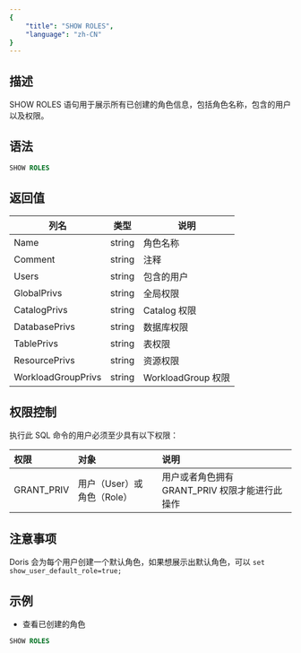 ```yaml
---
{
    "title": "SHOW ROLES",
    "language": "zh-CN"
}
---
```


<!--
Licensed to the Apache Software Foundation (ASF) under one
or more contributor license agreements.  See the NOTICE file
distributed with this work for additional information
regarding copyright ownership.  The ASF licenses this file
to you under the Apache License, Version 2.0 (the
"License"); you may not use this file except in compliance
with the License.  You may obtain a copy of the License at

  http://www.apache.org/licenses/LICENSE-2.0

Unless required by applicable law or agreed to in writing,
software distributed under the License is distributed on an
"AS IS" BASIS, WITHOUT WARRANTIES OR CONDITIONS OF ANY
KIND, either express or implied.  See the License for the
specific language governing permissions and limitations
under the License.
-->

## 描述

SHOW ROLES 语句用于展示所有已创建的角色信息，包括角色名称，包含的用户以及权限。

## 语法

```SQL
SHOW ROLES
```

## 返回值

| 列名                   | 类型   | 说明              |
|-----------------------|--------|-------------------|
| Name                  | string | 角色名称           |
| Comment               | string | 注释              |
| Users                 | string | 包含的用户         |
| GlobalPrivs           | string | 全局权限           |
| CatalogPrivs          | string | Catalog 权限       |
| DatabasePrivs         | string | 数据库权限         |
| TablePrivs            | string | 表权限            |
| ResourcePrivs         | string | 资源权限           |
| WorkloadGroupPrivs    | string | WorkloadGroup 权限  |  

## 权限控制

执行此 SQL 命令的用户必须至少具有以下权限：

| 权限         | 对象         | 说明          |
|:------------|:------------|:--------------|
| GRANT_PRIV  | 用户（User）或 角色（Role） | 用户或者角色拥有 GRANT_PRIV 权限才能进行此操作 |

## 注意事项

Doris 会为每个用户创建一个默认角色，如果想展示出默认角色，可以 ```set show_user_default_role=true;```

## 示例

- 查看已创建的角色

```SQL
SHOW ROLES
```


